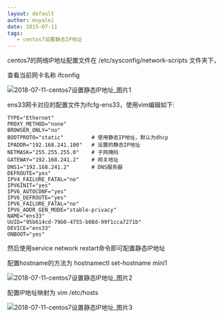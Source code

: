 ```yaml
---
layout: default
author: muyalei
date: 2015-07-11
tags:
   - centos7设置静态IP地址
---
```


centos7的网络IP地址配置文件在  /etc/sysconfig/network-scripts 文件夹下，

查看当前网卡名称 ifconfig

![2018-07-11-centos7设置静态IP地址_图片1]()

ens33网卡对应的配置文件为ifcfg-ens33，使用vim编辑如下:

```
TYPE="Ethernet"
PROXY_METHOD="none"
BROWSER_ONLY="no"
BOOTPROTO="static"         # 使用静态IP地址，默认为dhcp
IPADDR="192.168.241.100"   # 设置的静态IP地址
NETMASK="255.255.255.0"    # 子网掩码
GATEWAY="192.168.241.2"    # 网关地址
DNS1="192.168.241.2"       # DNS服务器
DEFROUTE="yes"
IPV4_FAILURE_FATAL="no"
IPV6INIT="yes"
IPV6_AUTOCONF="yes"
IPV6_DEFROUTE="yes"
IPV6_FAILURE_FATAL="no"
IPV6_ADDR_GEN_MODE="stable-privacy"
NAME="ens33"
UUID="95b614cd-79b0-4755-b08d-99f1cca7271b"
DEVICE="ens33"
ONBOOT="yes" 
```

然后使用service network restart命令即可配置静态IP地址

配置hostname的方法为  hostnamectl set-hostname mini1

![2018-07-11-centos7设置静态IP地址_图片2]()

配置IP地址映射为 vim /etc/hosts

![2018-07-11-centos7设置静态IP地址_图片3]()
